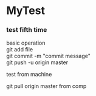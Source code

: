 # MyTest
### test fifth time ###

basic operation  
git add file  
git commit -m "commit message"  
git push -u origin master  

test from machine

git pull origin master from comp
